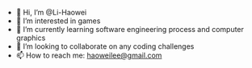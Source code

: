 - 👋 Hi, I’m @Li-Haowei
- 👀 I’m interested in games
- 🌱 I’m currently learning software engineering process and computer graphics
- 💞️ I’m looking to collaborate on any coding challenges
- 📫 How to reach me: haoweilee@gmail.com

<!---
Li-Haowei/Li-Haowei is a ✨ special ✨ repository because its `README.md` (this file) appears on your GitHub profile.
You can click the Preview link to take a look at your changes.
--->
